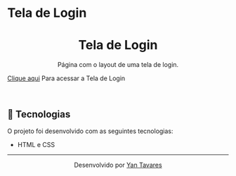 # Tela de Login
<h1 align="center"> Tela de Login </h1>

<p align="center">
Página com o layout de uma tela de login.
</p>


<p><a href="https://yantvrs.github.io/Tela_de_login/tela_de_login.html">Clique aqui</a> Para acessar a Tela de Login</p>

<br>

## 🚀 Tecnologias

O projeto foi desenvolvido com as seguintes tecnologias:

- HTML e CSS

---

<div align="center">Desenvolvido por <a href="https://github.com/yantvrs" >Yan Tavares</a></div>
